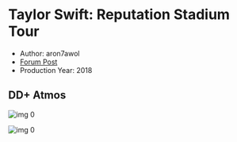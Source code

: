 # Taylor Swift: Reputation Stadium Tour

* Author: aron7awol
* [Forum Post](https://www.avsforum.com/threads/bass-eq-for-filtered-movies.2995212/post-57820018)
* Production Year: 2018

## DD+ Atmos

![img 0](https://i.imgur.com/jOwOmGl.jpg)

![img 0](https://i.imgur.com/nddhEMa.jpg)

